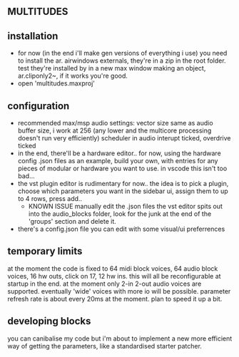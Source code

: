 MULTITUDES
----------

installation
------------
- for now (in the end i'll make gen versions of everything i use) you need to install the ar. airwindows externals, they're in a zip in the root folder. test they're installed by in a new max window making an object, ar.cliponly2~, if it works you're good.
- open 'multitudes.maxproj'

configuration
-------------
- recommended max/msp audio settings: vector size same as audio buffer size, i work at 256 (any lower and the multicore processing doesn't run very efficiently) scheduler in audio interupt ticked, overdrive ticked
- in the end, there'll be a hardware editor.. for now, using the hardware config .json files as an example, build your own, with entries for any pieces of modular or hardware you want to use. in vscode this isn't too bad...
- the vst plugin editor is rudimentary for now.. the idea is to pick a plugin, choose which parameters you want in the sidebar ui, assign them to up to 4 rows, press add..
    - KNOWN ISSUE manually edit the .json files the vst editor spits out into the audio_blocks folder, look for the junk at the end of the 'groups' section and delete it.
- there's a config.json file you can edit with some visual/ui preferrences

temporary limits
----------------
at the moment the code is fixed to 64 midi block voices, 64 audio block voices, 16 hw outs, click on 17, 12 hw ins. this will all be reconfigurable at startup in the end.
at the moment only 2-in 2-out audio voices are supported. eventually 'wide' voices with more io will be possible.
parameter refresh rate is about every 20ms at the moment. plan to speed it up a bit.

developing blocks
-----------------
you can canibalise my code but i'm about to implement a new more efficient way of getting the parameters, like a standardised starter patcher.
